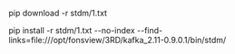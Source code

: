 pip download -r stdm/1.txt


pip install -r stdm/1.txt  --no-index --find-links=file:///opt/fonsview/3RD/kafka_2.11-0.9.0.1/bin/stdm/